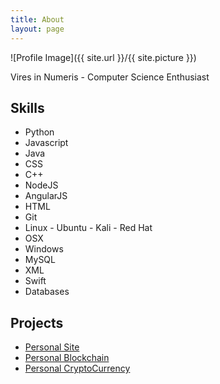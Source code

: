 ```yaml
---
title: About
layout: page
---
```

![Profile Image]({{ site.url }}/{{ site.picture }})

<p>Vires in Numeris - Computer Science Enthusiast</p>

<h2>Skills</h2>

<ul class="skill-list">
	<li>Python</li>
	<li>Javascript</li>
	<li>Java</li>
	<li>CSS</li>
	<li>C++</li>
	<li>NodeJS</li>
	<li>AngularJS</li>
	<li>HTML</li>
	<li>Git</li>
	<li>Linux - Ubuntu - Kali - Red Hat</li>
	<li>OSX</li>
	<li>Windows</li>
	<li>MySQL</li>
	<li>XML</li>
	<li>Swift</li>
	<li>Databases</li>
</ul>

<h2>Projects</h2>

<ul>
	<li><a href="https://github.com/badbacon3/badbacon3.github.io">Personal Site</a></li>
	<li><a href="https://github.com/">Personal Blockchain</a></li>
	<li><a href="https://github.com/">Personal CryptoCurrency</a></li>
</ul>
